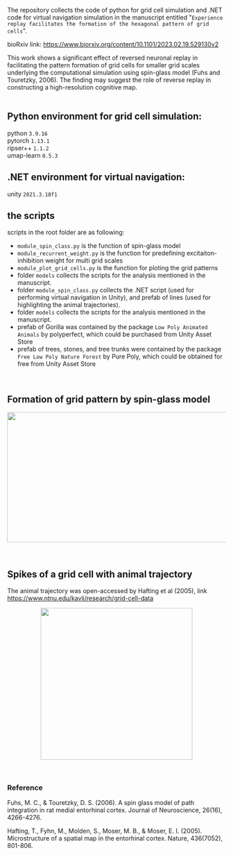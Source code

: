 The repository collects the code of python for grid cell simulation and .NET code for virtual navigation simulation in the manuscript entitled "`Experience replay facilitates the formation of the hexagonal pattern of grid cells`". <br />

bioRxiv link: https://www.biorxiv.org/content/10.1101/2023.02.19.529130v2 <br />

This work shows a significant effect of reversed neuronal replay in facilitating the pattern formation of grid cells for smaller grid scales underlying the computational simulation using spin-glass model (Fuhs and Touretzky, 2006). The finding may suggest the role of reverse replay in constructing a high-resolution cognitive map. <br /><br />


## Python environment for grid cell simulation: <br />
python `3.9.16` <br />
pytorch `1.13.1` <br />
ripser++ `1.1.2` <br />
umap-learn `0.5.3` <br />

## .NET environment for virtual navigation: <br />
unity `2021.3.18f1` 


## the scripts<br />
scripts in the root folder are as following:
<br />
- `module_spin_class.py` is the function of spin-glass model<br />
- `module_recurrent_weight.py` is the function for predefining excitaiton-inhibition weight for multi grid scales<br />
- `module_plot_grid_cells.py` is the function for ploting the grid patterns<br />
- folder `models` collects the scripts for the analysis mentioned in the manuscript.<br />
- folder `module_spin_class.py` collects the .NET script (used for performing virtual navigation in Unity), and prefab of lines (used for highlighting the animal trajectories). 
- folder `models` collects the scripts for the analysis mentioned in the manuscript.<br />
- prefab of Gorilla was contained by the package `Low Poly Animated Animals` by polyperfect, which could be purchased from Unity Asset Store
- prefab of trees, stones, and tree trunks were contained by the package `Free Low Poly Nature Forest` by Pure Poly, which could be obtained for free from Unity Asset Store

<br />

## Formation of grid pattern by spin-glass model <br />
<p align="center">
  <img src="https://github.com/ZHANGneuro/Hippocampal-replay-facilitates-the-formation-of-entorhinal-grid-cells/blob/main/video_1_grid_pattern_git.gif" width="700" height="300" loop=infinite/>
</p>

<br />

## Spikes of a grid cell with animal trajectory <br />
The animal trajectory was open-accessed by Hafting et al (2005), link https://www.ntnu.edu/kavli/research/grid-cell-data <br />

<p align="center">
  <img src="https://github.com/ZHANGneuro/Hippocampal-replay-facilitates-the-formation-of-entorhinal-grid-cells/blob/main/video_2_firing_rate_git.gif" width="350" height="350" loop=infinite/>
</p>
<br />

### Reference <br />
Fuhs, M. C., & Touretzky, D. S. (2006). A spin glass model of path integration in rat medial entorhinal cortex. Journal of Neuroscience, 26(16), 4266-4276.

Hafting, T., Fyhn, M., Molden, S., Moser, M. B., & Moser, E. I. (2005). Microstructure of a spatial map in the entorhinal cortex. Nature, 436(7052), 801-806.<br />
